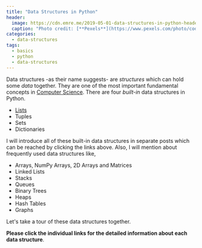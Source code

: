 ```yaml
---
title: "Data Structures in Python"
header:
  image: https://cdn.emre.me/2019-05-01-data-structures-in-python-header-image.jpg
  caption: "Photo credit: [**Pexels**](https://www.pexels.com/photo/coding-computer-data-depth-of-field-577585/)"
categories:
  - data-structures
tags:
  - basics
  - python
  - data-structures
---
```


Data structures -as their name suggests- are *structures* which can hold some *data* together. They are one of the most important fundamental concepts in [Computer Science](https://emre.me/categories/#computer-science).
There are four *built-in* data structures in Python.

- [Lists](https://emre.me/data-structures/lists/)
- Tuples
- Sets
- Dictionaries

I will introduce all of these built-in data structures in separate posts which can be reached by clicking the links above. Also, I will mention about frequently used data structures like,

- Arrays, NumPy Arrays, 2D Arrays and Matrices
- Linked Lists
- Stacks
- Queues
- Binary Trees
- Heaps
- Hash Tables
- Graphs

Let's take a tour of these data structures together. 

**Please click the individual links for the detailed information about each data structure**.